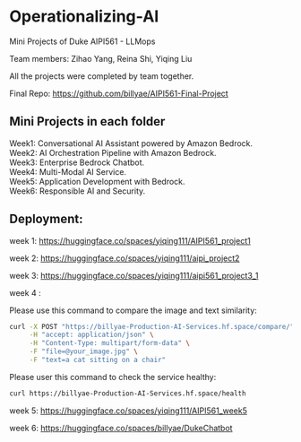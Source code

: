 # Operationalizing-AI

Mini Projects of Duke AIPI561 - LLMops   

Team members: Zihao Yang, Reina Shi, Yiqing Liu

All the projects were completed by team together.

Final Repo: https://github.com/billyae/AIPI561-Final-Project


## Mini Projects in each folder
 
Week1: Conversational AI Assistant powered by Amazon Bedrock.    
Week2: AI Orchestration Pipeline with Amazon Bedrock.   
Week3: Enterprise Bedrock Chatbot.     
Week4: Multi-Modal AI Service.  
Week5: Application Development with Bedrock.    
Week6: Responsible AI and Security. 


## Deployment:

week 1:  https://huggingface.co/spaces/yiqing111/AIPI561_project1

week 2:  https://huggingface.co/spaces/yiqing111/aipi_project2

week 3:  https://huggingface.co/spaces/yiqing111/aipi561_project3_1

week 4 :

Please use this command to compare the image and text similarity:

```bash
curl -X POST "https://billyae-Production-AI-Services.hf.space/compare/" \
     -H "accept: application/json" \
     -H "Content-Type: multipart/form-data" \
     -F "file=@your_image.jpg" \
     -F "text=a cat sitting on a chair"
```

Please user this command to check the service healthy:

```bash
curl https://billyae-Production-AI-Services.hf.space/health
```  


week 5: https://huggingface.co/spaces/yiqing111/AIPI561_week5    
    
week 6: https://huggingface.co/spaces/billyae/DukeChatbot    
